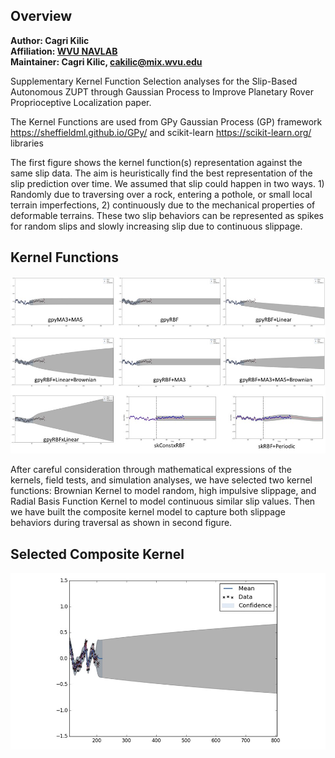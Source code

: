## Overview

**Author: Cagri Kilic<br />
Affiliation: [WVU NAVLAB](https://navigationlab.wvu.edu/)<br />
Maintainer: Cagri Kilic, cakilic@mix.wvu.edu**

Supplementary Kernel Function Selection analyses for the Slip-Based Autonomous ZUPT through Gaussian Process to Improve Planetary Rover Proprioceptive Localization paper.

The Kernel Functions are used from GPy Gaussian Process (GP) framework https://sheffieldml.github.io/GPy/ and scikit-learn https://scikit-learn.org/ libraries 

The first figure shows the kernel function(s) representation against the same slip data. The aim is heuristically find the best representation of the slip prediction over time. We assumed that slip could happen in two ways. 1) Randomly due to traversing over a rock, entering a pothole, or small local terrain imperfections, 2) continuously due to the mechanical properties of deformable terrains. These two slip behaviors can be represented as spikes for random slips and slowly increasing slip due to continuous slippage. 

## Kernel Functions
<p align="center">
<img alt="architecture" src="docs/allkernels.jpg" width="700">
</p>        

After careful consideration through mathematical expressions of the kernels, field tests, and simulation analyses, we have selected two kernel functions: Brownian Kernel to model random, high impulsive slippage, and Radial Basis Function Kernel to model continuous similar slip values. Then we have built the composite kernel model to capture both slippage behaviors during traversal as shown in second figure.

## Selected Composite Kernel
<p align="center">
<img alt="architecture" src="docs/ours.jpg" width="700">
</p>        


